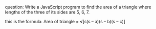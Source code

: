 question:
Write a JavaScript program to find the area of a triangle where lengths of the three of its sides are 5, 6, 7.

this is the formula:
Area of triangle = √[s(s – a)(s – b)(s – c)]

